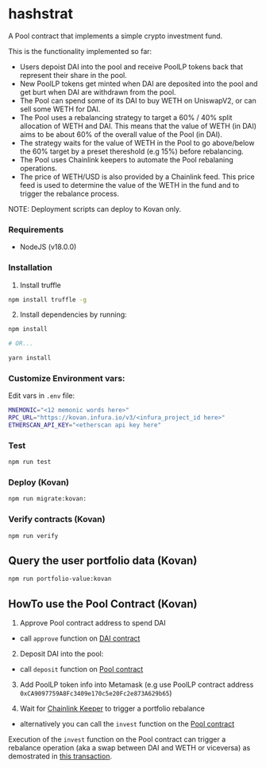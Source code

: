 # hashstrat

A Pool contract that implements a simple crypto investment fund.

This is the functionality implemented so far:
- Users depoist DAI into the pool and receive PoolLP tokens back that represent their share in the pool.
- New PoolLP tokens get minted when DAI are deposited into the pool and get burt when DAI are withdrawn from the pool.
- The Pool can spend some of its DAI to buy WETH on UniswapV2, or can sell some WETH for DAI.
- The Pool uses a rebalancing strategy to target a 60% / 40% split allocation of WETH and DAI. This means that the value of WETH (in DAI) aims to be about 60% of the overall value of the Pool (in DAI).
- The strategy waits for the value of WETH in the Pool to go above/below the 60% target by a preset thereshold (e.g 15%) before rebalancing.
- The Pool uses Chainlink keepers to automate the Pool rebalaning operations.
- The price of WETH/USD is also provided by a Chainlink feed. This price feed is used to determine the value of the WETH in the fund and to trigger the rebalance process.

NOTE: Deployment scripts can deploy to Kovan only.



### Requirements

- NodeJS (v18.0.0)


### Installation

1. Install truffle

```bash
npm install truffle -g
```

2. Install dependencies by running:

```bash
npm install

# OR...

yarn install
```


### Customize Environment vars:

Edit vars in `.env` file:

```bash
MNEMONIC="<12 memonic words here>"
RPC_URL="https://kovan.infura.io/v3/<infura_project_id here>"
ETHERSCAN_API_KEY="<etherscan api key here"
```

### Test

```bash
npm run test
```


### Deploy (Kovan)

```bash
npm run migrate:kovan:
```


### Verify contracts (Kovan)

```bash
npm run verify
```


## Query the user portfolio data (Kovan)

```bash
npm run portfolio-value:kovan
```

## HowTo use the Pool Contract (Kovan)

1. Approve Pool contract address to spend DAI 
- call `approve` function on [DAI contract](https://kovan.etherscan.io/address/0x4f96fe3b7a6cf9725f59d353f723c1bdb64ca6aa#writeContract)

2. Deposit DAI into the pool:
- call `deposit` function on [Pool contract](https://kovan.etherscan.io/address/0x1d97C5B5241C7E9a6bDFf2faC5b6EA95B33E1275#writeContract)

3. Add PoolLP token info into Metamask (e.g use PoolLP contract address `0xCA9097759A8Fc3409e170c5e20Fc2e873A629b65`)

4. Wait for [Chainlink Keeper](https://keepers.chain.link/kovan/3387) to trigger a portfolio rebalance 
 - alternatively you can call the `invest` function on the [Pool contract](https://kovan.etherscan.io/address/0x4f96fe3b7a6cf9725f59d353f723c1bdb64ca6aa#writeContract)
 
 Execution of the `invest` function on the Pool contract can trigger a rebalance operation (aka a swap between DAI and WETH or viceversa) as demostrated in [this transaction](https://kovan.etherscan.io/tx/0x7cd5b8f334d48121713d6fe11280e164a78fafee0909648dd9254482d8e02a0f).

 